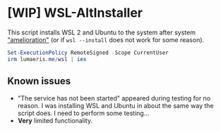 # [WIP] WSL-AltInstaller

This script installs WSL 2 and Ubuntu to the system after system ["amelioration"](https://ameliorated.io) (or if `wsl --install` does not work for some reason).

```powershell
Set-ExecutionPolicy RemoteSigned -Scope CurrentUser
irm lumaeris.me/wsl | iex
```

## Known issues
- "The service has not been started" appeared during testing for no reason. I was installing WSL and Ubuntu in about the same way the script does. I need to perform some testing...
- **Very** limited functionality.

